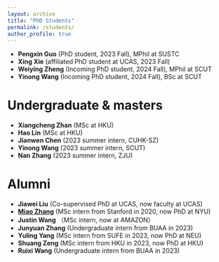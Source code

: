 ```yaml
---
layout: archive
title: "PhD Students"
permalink: /students/
author_profile: true
---
```

- **Pengxin Guo** (PhD student, 2023 Fall), MPhil at SUSTC
- **Xing Xie** (affiliated PhD student at UCAS, 2023 Fall)
- **Weiying Zheng** (Incoming PhD student, 2024 Fall), MPhil at SCUT
- **Yinong Wang** (Incoming PhD student, 2024 Fall), BSc at SCUT
  
Undergraduate & masters
======
- **Xiangcheng Zhan** (MSc at HKU)
- **Hao Lin** (MSc at HKU)
- **Jianwen Chen** (2023 summer intern, CUHK-SZ)
- **Yinong Wang** (2023 summer intern, SCUT)
- **Nan Zhang** (2023 summer intern, ZJU)

Alumni
======
- **Jiawei Liu** (Co-supervised PhD at UCAS, now faculty at UCAS)
- **[Miao Zhang](https://miaozhng.github.io/)** (MSc intern from Stanford in 2020, now PhD at NYU)
- **Justin Wang** （MSc intern, now at AMAZON）
- **Junyuan Zhang** (Undergraduate intern from BUAA in 2023)
- **Yuling Yang** (MSc intern from SUFE in 2023, now PhD at NEU)
- **Shuang Zeng** (MSc intern from HKU in 2023, now PhD at HKU)
- **Ruixi Wang** (Undergraduate intern from BUAA in 2023)






